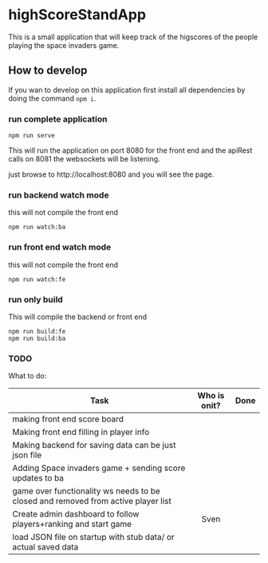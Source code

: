 # highScoreStandApp

This is a small application that will keep track of the higscores of the people playing the space invaders game.

## How to develop

If you wan to develop on this application first install all dependencies by doing the command `npm i`.

### run complete application

```cli
npm run serve
```

This will run the application on port 8080 for the front end and the apiRest calls on 8081 the websockets will be listening.  

just browse to http://localhost:8080 and you will see the page.

### run backend watch mode

this will not compile the front end

```cli
npm run watch:ba
```

### run front end watch mode

this will not compile the front end

```cli
npm run watch:fe
```

### run only build

This will compile the backend or front end

```cli
npm run build:fe
npm run build:ba
```

### TODO

What to do:

| Task                                                                               | Who is onit?  | Done  |
| ---------------------------------------------------------------------------------- |:-------------:| -----:|
| making front end score board                                                       |               |       |
| Making front end filling in player info                                            |               |       |
| Making backend for saving data can be just json file                               |               |       |
| Adding Space invaders game + sending score updates to ba                           |               |       |
| game over functionality ws needs to be closed and removed from active player list  |               |       |
| Create admin dashboard to follow players+ranking and start game                    |   Sven        |       |
| load JSON file on startup with stub data/ or actual saved data                     |               |       |
